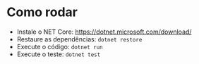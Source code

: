 # Como rodar

* Instale o NET Core: https://dotnet.microsoft.com/download/
* Restaure as dependências: `dotnet restore`
* Execute o código: `dotnet run`
* Execute o teste: `dotnet test`
